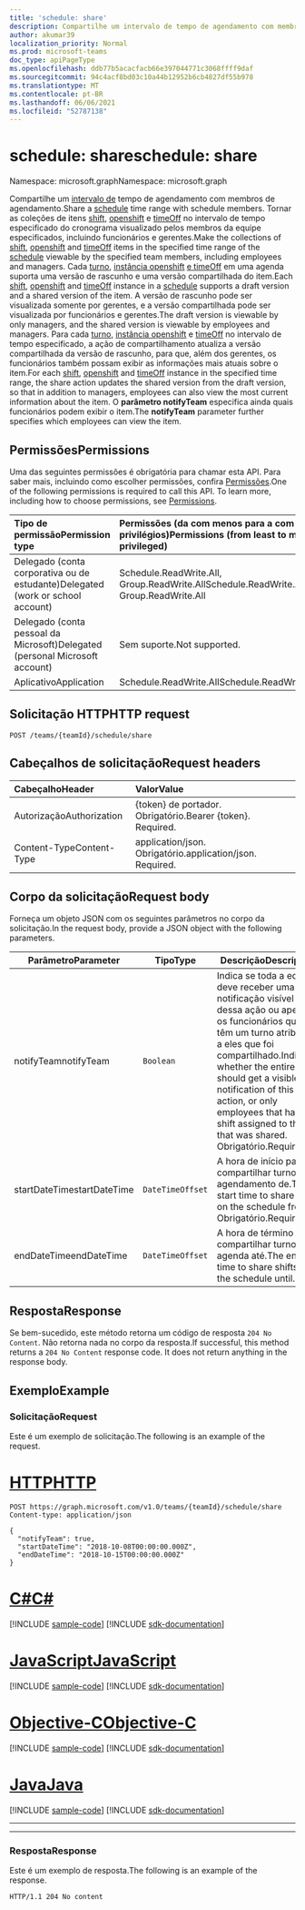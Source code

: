 ```yaml
---
title: 'schedule: share'
description: Compartilhe um intervalo de tempo de agendamento com membros de agendamento.
author: akumar39
localization_priority: Normal
ms.prod: microsoft-teams
doc_type: apiPageType
ms.openlocfilehash: ddb77b5acacfacb66e397044771c3068ffff9daf
ms.sourcegitcommit: 94c4acf8bd03c10a44b12952b6cb4827df55b978
ms.translationtype: MT
ms.contentlocale: pt-BR
ms.lasthandoff: 06/06/2021
ms.locfileid: "52787138"
---
```

# <a name="schedule-share"></a><span data-ttu-id="83584-103">schedule: share</span><span class="sxs-lookup"><span data-stu-id="83584-103">schedule: share</span></span>

<span data-ttu-id="83584-104">Namespace: microsoft.graph</span><span class="sxs-lookup"><span data-stu-id="83584-104">Namespace: microsoft.graph</span></span>

<span data-ttu-id="83584-105">Compartilhe um [intervalo de](../resources/schedule.md) tempo de agendamento com membros de agendamento.</span><span class="sxs-lookup"><span data-stu-id="83584-105">Share a [schedule](../resources/schedule.md) time range with schedule members.</span></span>
<span data-ttu-id="83584-106">Tornar as coleções de itens [shift](../resources/shift.md), [openshift](../resources/openshift.md) e [](../resources/schedule.md) [timeOff](../resources/timeoff.md) no intervalo de tempo especificado do cronograma visualizado pelos membros da equipe especificados, incluindo funcionários e gerentes.</span><span class="sxs-lookup"><span data-stu-id="83584-106">Make the collections of [shift](../resources/shift.md), [openshift](../resources/openshift.md) and [timeOff](../resources/timeoff.md) items in the specified time range of the [schedule](../resources/schedule.md) viewable by the specified team members, including employees and managers.</span></span>
<span data-ttu-id="83584-107">Cada [turno](../resources/shift.md), [instância openshift](../resources/openshift.md) [](../resources/schedule.md) [e timeOff](../resources/timeoff.md) em uma agenda suporta uma versão de rascunho e uma versão compartilhada do item.</span><span class="sxs-lookup"><span data-stu-id="83584-107">Each [shift](../resources/shift.md), [openshift](../resources/openshift.md) and [timeOff](../resources/timeoff.md) instance in a [schedule](../resources/schedule.md) supports a draft version and a shared version of the item.</span></span> <span data-ttu-id="83584-108">A versão de rascunho pode ser visualizada somente por gerentes, e a versão compartilhada pode ser visualizada por funcionários e gerentes.</span><span class="sxs-lookup"><span data-stu-id="83584-108">The draft version is viewable by only managers, and the shared version is viewable by employees and managers.</span></span> <span data-ttu-id="83584-109">Para cada [turno](../resources/shift.md), [instância openshift](../resources/openshift.md) e [timeOff](../resources/timeoff.md) no intervalo de tempo especificado, a ação de compartilhamento atualiza a versão compartilhada da versão de rascunho, para que, além dos gerentes, os funcionários também possam exibir as informações mais atuais sobre o item.</span><span class="sxs-lookup"><span data-stu-id="83584-109">For each [shift](../resources/shift.md), [openshift](../resources/openshift.md) and [timeOff](../resources/timeoff.md) instance in the specified time range, the share action updates the shared version from the draft version, so that in addition to managers, employees can also view the most current information about the item.</span></span> <span data-ttu-id="83584-110">O **parâmetro notifyTeam** especifica ainda quais funcionários podem exibir o item.</span><span class="sxs-lookup"><span data-stu-id="83584-110">The **notifyTeam** parameter further specifies which employees can view the item.</span></span>

## <a name="permissions"></a><span data-ttu-id="83584-111">Permissões</span><span class="sxs-lookup"><span data-stu-id="83584-111">Permissions</span></span>

<span data-ttu-id="83584-p102">Uma das seguintes permissões é obrigatória para chamar esta API. Para saber mais, incluindo como escolher permissões, confira [Permissões](/graph/permissions-reference).</span><span class="sxs-lookup"><span data-stu-id="83584-p102">One of the following permissions is required to call this API. To learn more, including how to choose permissions, see [Permissions](/graph/permissions-reference).</span></span>

|<span data-ttu-id="83584-114">Tipo de permissão</span><span class="sxs-lookup"><span data-stu-id="83584-114">Permission type</span></span>      | <span data-ttu-id="83584-115">Permissões (da com menos para a com mais privilégios)</span><span class="sxs-lookup"><span data-stu-id="83584-115">Permissions (from least to most privileged)</span></span>              |
|:--------------------|:---------------------------------------------------------|
|<span data-ttu-id="83584-116">Delegado (conta corporativa ou de estudante)</span><span class="sxs-lookup"><span data-stu-id="83584-116">Delegated (work or school account)</span></span> | <span data-ttu-id="83584-117">Schedule.ReadWrite.All, Group.ReadWrite.All</span><span class="sxs-lookup"><span data-stu-id="83584-117">Schedule.ReadWrite.All, Group.ReadWrite.All</span></span>    |
|<span data-ttu-id="83584-118">Delegado (conta pessoal da Microsoft)</span><span class="sxs-lookup"><span data-stu-id="83584-118">Delegated (personal Microsoft account)</span></span> | <span data-ttu-id="83584-119">Sem suporte.</span><span class="sxs-lookup"><span data-stu-id="83584-119">Not supported.</span></span>    |
|<span data-ttu-id="83584-120">Aplicativo</span><span class="sxs-lookup"><span data-stu-id="83584-120">Application</span></span> | <span data-ttu-id="83584-121">Schedule.ReadWrite.All</span><span class="sxs-lookup"><span data-stu-id="83584-121">Schedule.ReadWrite.All</span></span> |

## <a name="http-request"></a><span data-ttu-id="83584-122">Solicitação HTTP</span><span class="sxs-lookup"><span data-stu-id="83584-122">HTTP request</span></span>

<!-- { "blockType": "ignored" } -->

```http
POST /teams/{teamId}/schedule/share
```

## <a name="request-headers"></a><span data-ttu-id="83584-123">Cabeçalhos de solicitação</span><span class="sxs-lookup"><span data-stu-id="83584-123">Request headers</span></span>

| <span data-ttu-id="83584-124">Cabeçalho</span><span class="sxs-lookup"><span data-stu-id="83584-124">Header</span></span>       | <span data-ttu-id="83584-125">Valor</span><span class="sxs-lookup"><span data-stu-id="83584-125">Value</span></span> |
|:---------------|:--------|
| <span data-ttu-id="83584-126">Autorização</span><span class="sxs-lookup"><span data-stu-id="83584-126">Authorization</span></span>  | <span data-ttu-id="83584-p103">{token} de portador. Obrigatório.</span><span class="sxs-lookup"><span data-stu-id="83584-p103">Bearer {token}. Required.</span></span>  |
| <span data-ttu-id="83584-129">Content-Type</span><span class="sxs-lookup"><span data-stu-id="83584-129">Content-Type</span></span>  | <span data-ttu-id="83584-p104">application/json. Obrigatório.</span><span class="sxs-lookup"><span data-stu-id="83584-p104">application/json. Required.</span></span>  |

## <a name="request-body"></a><span data-ttu-id="83584-132">Corpo da solicitação</span><span class="sxs-lookup"><span data-stu-id="83584-132">Request body</span></span>

<span data-ttu-id="83584-133">Forneça um objeto JSON com os seguintes parâmetros no corpo da solicitação.</span><span class="sxs-lookup"><span data-stu-id="83584-133">In the request body, provide a JSON object with the following parameters.</span></span>

|<span data-ttu-id="83584-134">Parâmetro</span><span class="sxs-lookup"><span data-stu-id="83584-134">Parameter</span></span>                   |<span data-ttu-id="83584-135">Tipo</span><span class="sxs-lookup"><span data-stu-id="83584-135">Type</span></span>           |<span data-ttu-id="83584-136">Descrição</span><span class="sxs-lookup"><span data-stu-id="83584-136">Description</span></span>  |
|-----------------------|-------------------|--------------|
| <span data-ttu-id="83584-137">notifyTeam</span><span class="sxs-lookup"><span data-stu-id="83584-137">notifyTeam</span></span>            |`Boolean`             |<span data-ttu-id="83584-138">Indica se toda a equipe deve receber uma notificação visível dessa ação ou apenas os funcionários que têm um turno atribuído a eles que foi compartilhado.</span><span class="sxs-lookup"><span data-stu-id="83584-138">Indicates whether the entire team should get a visible notification of this action, or only employees that have a shift assigned to them that was shared.</span></span> <span data-ttu-id="83584-139">Obrigatório.</span><span class="sxs-lookup"><span data-stu-id="83584-139">Required.</span></span>       |
| <span data-ttu-id="83584-140">startDateTime</span><span class="sxs-lookup"><span data-stu-id="83584-140">startDateTime</span></span>         |`DateTimeOffset`   |<span data-ttu-id="83584-141">A hora de início para compartilhar turnos no agendamento de.</span><span class="sxs-lookup"><span data-stu-id="83584-141">The start time to share shifts on the schedule from.</span></span> <span data-ttu-id="83584-142">Obrigatório.</span><span class="sxs-lookup"><span data-stu-id="83584-142">Required.</span></span>   |
| <span data-ttu-id="83584-143">endDateTime</span><span class="sxs-lookup"><span data-stu-id="83584-143">endDateTime</span></span>           |`DateTimeOffset`   | <span data-ttu-id="83584-144">A hora de término para compartilhar turnos na agenda até.</span><span class="sxs-lookup"><span data-stu-id="83584-144">The end time to share shifts on the schedule until.</span></span>   |

## <a name="response"></a><span data-ttu-id="83584-145">Resposta</span><span class="sxs-lookup"><span data-stu-id="83584-145">Response</span></span>

<span data-ttu-id="83584-p107">Se bem-sucedido, este método retorna um código de resposta `204 No Content`. Não retorna nada no corpo da resposta.</span><span class="sxs-lookup"><span data-stu-id="83584-p107">If successful, this method returns a `204 No Content` response code. It does not return anything in the response body.</span></span>

## <a name="example"></a><span data-ttu-id="83584-148">Exemplo</span><span class="sxs-lookup"><span data-stu-id="83584-148">Example</span></span>

### <a name="request"></a><span data-ttu-id="83584-149">Solicitação</span><span class="sxs-lookup"><span data-stu-id="83584-149">Request</span></span>

<span data-ttu-id="83584-150">Este é um exemplo de solicitação.</span><span class="sxs-lookup"><span data-stu-id="83584-150">The following is an example of the request.</span></span>


# <a name="http"></a>[<span data-ttu-id="83584-151">HTTP</span><span class="sxs-lookup"><span data-stu-id="83584-151">HTTP</span></span>](#tab/http)
<!-- {
  "blockType": "request",
  "name": "schedule-share"
}-->
```http
POST https://graph.microsoft.com/v1.0/teams/{teamId}/schedule/share
Content-type: application/json

{
  "notifyTeam": true,
  "startDateTime": "2018-10-08T00:00:00.000Z",
  "endDateTime": "2018-10-15T00:00:00.000Z"
}
```
# <a name="c"></a>[<span data-ttu-id="83584-152">C#</span><span class="sxs-lookup"><span data-stu-id="83584-152">C#</span></span>](#tab/csharp)
[!INCLUDE [sample-code](../includes/snippets/csharp/schedule-share-csharp-snippets.md)]
[!INCLUDE [sdk-documentation](../includes/snippets/snippets-sdk-documentation-link.md)]

# <a name="javascript"></a>[<span data-ttu-id="83584-153">JavaScript</span><span class="sxs-lookup"><span data-stu-id="83584-153">JavaScript</span></span>](#tab/javascript)
[!INCLUDE [sample-code](../includes/snippets/javascript/schedule-share-javascript-snippets.md)]
[!INCLUDE [sdk-documentation](../includes/snippets/snippets-sdk-documentation-link.md)]

# <a name="objective-c"></a>[<span data-ttu-id="83584-154">Objective-C</span><span class="sxs-lookup"><span data-stu-id="83584-154">Objective-C</span></span>](#tab/objc)
[!INCLUDE [sample-code](../includes/snippets/objc/schedule-share-objc-snippets.md)]
[!INCLUDE [sdk-documentation](../includes/snippets/snippets-sdk-documentation-link.md)]

# <a name="java"></a>[<span data-ttu-id="83584-155">Java</span><span class="sxs-lookup"><span data-stu-id="83584-155">Java</span></span>](#tab/java)
[!INCLUDE [sample-code](../includes/snippets/java/schedule-share-java-snippets.md)]
[!INCLUDE [sdk-documentation](../includes/snippets/snippets-sdk-documentation-link.md)]

---


---


### <a name="response"></a><span data-ttu-id="83584-156">Resposta</span><span class="sxs-lookup"><span data-stu-id="83584-156">Response</span></span>

<span data-ttu-id="83584-157">Este é um exemplo de resposta.</span><span class="sxs-lookup"><span data-stu-id="83584-157">The following is an example of the response.</span></span> 

<!-- {
  "blockType": "response",
  "truncated": true
} -->

```http
HTTP/1.1 204 No content
```

<!-- uuid: 8fcb5dbc-d5aa-4681-8e31-b001d5168d79
2015-10-25 14:57:30 UTC -->
<!--
{
  "type": "#page.annotation",
  "description": "Shares a time-range of the schedule with the schedule members",
  "keywords": "",
  "section": "documentation",
  "tocPath": "",
  "suppressions": [
  ]
}
-->

